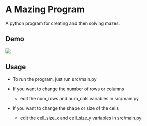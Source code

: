 # A Mazing Program

A python program for creating and then solving mazes.


## Demo
![](https://github.com/TaitA2/maze_generator/maze.gif)


## Usage
* To run the program, just run src/main.py

* If you want to change the number of rows or columns
    - edit the num_rows and num_cols variables in src/main.py

* If you want to change the shape or size of the cells
    - edit the cell_size_x and cell_size_y variables in src/main.py
